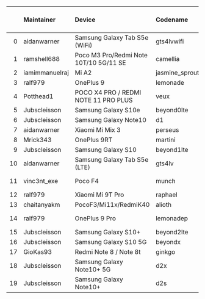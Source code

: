|    | Maintainer     | Device                                 | Codename       |   Last Pex Version | Device Status   |
|---:|:---------------|:---------------------------------------|:---------------|-------------------:|:----------------|
|  0 | aidanwarner    | Samsung Galaxy Tab S5e (WiFi)          | gts4lvwifi     |                5.1 | Active          |
|  1 | ramshell688    | Poco M3 Pro/Redmi Note 10T/10 5G/11 SE | camellia       |                5.1 | Active          |
|  2 | iamimmanuelraj | Mi A2                                  | jasmine_sprout |                5.1 | Active          |
|  3 | ralf979        | OnePlus 9                              | lemonade       |                5.9 | Active          |
|  4 | Potthead1      | POCO X4 PRO / REDMI NOTE 11 PRO PLUS   | veux           |                5.7 | Not-Maintained  |
|  5 | Jubscleisson   | Samsung Galaxy S10e                    | beyond0lte     |                5.9 | Active          |
|  6 | Jubscleisson   | Samsung Galaxy Note10                  | d1             |                5.9 | Active          |
|  7 | aidanwarner    | Xiaomi Mi Mix 3                        | perseus        |                5.1 | Active          |
|  8 | Mrick343       | OnePlus 9RT                            | martini        |                5.1 | Active          |
|  9 | Jubscleisson   | Samsung Galaxy S10                     | beyond1lte     |                5.9 | Active          |
| 10 | aidanwarner    | Samsung Galaxy Tab S5e (LTE)           | gts4lv         |                5.1 | Active          |
| 11 | vinc3nt_exe    | Poco F4                                | munch          |                5.7 | Not-Maintained  |
| 12 | ralf979        | Xiaomi Mi 9T Pro                       | raphael        |                5.1 | Active          |
| 13 | chaitanyakm    | PocoF3/Mi11x/RedmiK40                  | alioth         |                5.1 | Active          |
| 14 | ralf979        | OnePlus 9 Pro                          | lemonadep      |                5.8 | Not-Maintained  |
| 15 | Jubscleisson   | Samsung Galaxy S10+                    | beyond2lte     |                5.9 | Active          |
| 16 | Jubscleisson   | Samsung Galaxy S10 5G                  | beyondx        |                5.9 | Active          |
| 17 | GioKas93       | Redmi Note 8 / Note 8t                 | ginkgo         |                5.1 | Active          |
| 18 | Jubscleisson   | Samsung Galaxy Note10+ 5G              | d2x            |                5.9 | Active          |
| 19 | Jubscleisson   | Samsung Galaxy Note10+                 | d2s            |                5.9 | Active          |